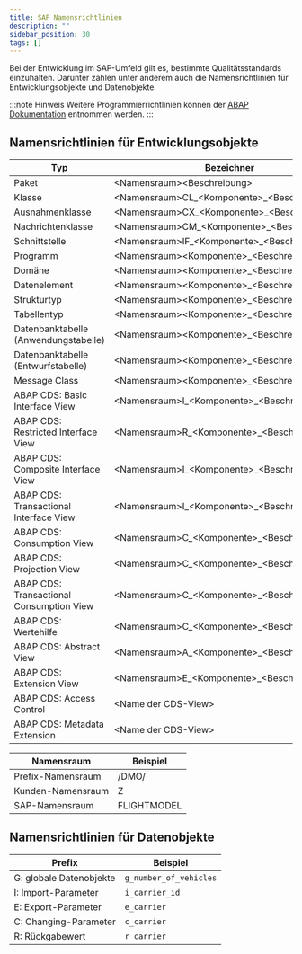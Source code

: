 ```yaml
---
title: SAP Namensrichtlinien
description: ""
sidebar_position: 30
tags: []
---
```


Bei der Entwicklung im SAP-Umfeld gilt es, bestimmte Qualitätsstandards einzuhalten. Darunter zählen unter anderem auch die Namensrichtlinien für Entwicklungsobjekte und Datenobjekte.

:::note Hinweis
Weitere Programmierrichtlinien können der [ABAP Dokumentation](https://help.sap.com/doc/abapdocu_latest_index_htm/latest/en-US/index.htm?file=abennaming_gdl.htm) entnommen werden.
:::

## Namensrichtlinien für Entwicklungsobjekte

| Typ                                      | Bezeichner                                       | Beispiel                       |
| ---------------------------------------- | ------------------------------------------------ | ------------------------------ |
| Paket                                    | <Namensraum\><Beschreibung\>                     | `ZABAP`                        |
| Klasse                                   | <Namensraum\>CL\_<Komponente\>\_<Beschreibung\>  | `ZCL_ABAP_FLIGHT`              |
| Ausnahmenklasse                          | <Namensraum\>CX\_<Komponente\>\_<Beschreibung\>  | `ZCX_ABAP_INVALID_TYPE`        |
| Nachrichtenklasse                        | <Namensraum\>CM\_<Komponente\>\_<Beschreibung\>  | `ZCM_ABAP_FLIGHT`              |
| Schnittstelle                            | <Namensraum\>IF\_<Komponente\>\_<Beschreibung\>  | `ZIF_ABAP_PARTNER`             |
| Programm                                 | <Namensraum\><Komponente\>\_<Beschreibung\>      | `ZABAP_DEMO`                   |
| Domäne                                   | <Namensraum\><Komponente\>\_<Beschreibung\>      | `ZABAP_CHAR3`                  |
| Datenelement                             | <Namensraum\><Komponente\>\_<Beschreibung\>      | `ZABAP_CARRIER_ID`             |
| Strukturtyp                              | <Namensraum\><Komponente\>\_<Beschreibung\>      | `ZABAP_FLIGHT`                 |
| Tabellentyp                              | <Namensraum\><Komponente\>\_<Beschreibung\>      | `ZABAP_FLIGHTS`                |
| Datenbanktabelle (Anwendungstabelle)     | <Namensraum\><Komponente\>\_<Beschreibung\>\_A   | `ZABAP_FLIGHT_A`               |
| Datenbanktabelle (Entwurfstabelle)       | <Namensraum\><Komponente\>\_<Beschreibung\>\_D   | `ZABAP_FLIGHT_D`               |
| Message Class                            | <Namensraum\><Komponente\>\_<Beschreibung\>      | `ZABAP_FLIGHT`                 |
| ABAP CDS: Basic Interface View           | <Namensraum\>I\_<Komponente\>\_<Beschreibung\>   | `ZI_ABAP_Flight`               |
| ABAP CDS: Restricted Interface View      | <Namensraum\>R\_<Komponente\>\_<Beschreibung\>   | `ZR_ABAP_Flight`               |
| ABAP CDS: Composite Interface View       | <Namensraum\>I\_<Komponente\>\_<Beschreibung\>   | `ZI_ABAP_FlightWithConnection` |
| ABAP CDS: Transactional Interface View   | <Namensraum\>I\_<Komponente\>\_<Beschreibung\>TP | `ZI_ABAP_FlightTP`             |
| ABAP CDS: Consumption View               | <Namensraum\>C\_<Komponente\>\_<Beschreibung\>   | `ZC_ABAP_Flight`               |
| ABAP CDS: Projection View                | <Namensraum\>C\_<Komponente\>\_<Beschreibung\>   | `ZC_ABAP_Flight`               |
| ABAP CDS: Transactional Consumption View | <Namensraum\>C\_<Komponente\>\_<Beschreibung\>TP | `ZC_ABAP_FlightTP`             |
| ABAP CDS: Wertehilfe                     | <Namensraum\>C\_<Komponente\>\_<Beschreibung\>VH | `ZC_ABAP_AirportVH`            |
| ABAP CDS: Abstract View                  | <Namensraum\>A\_<Komponente\>\_<Beschreibung\>   | `ZA_ABAP_Flight`               |
| ABAP CDS: Extension View                 | <Namensraum\>E\_<Komponente\>\_<Beschreibung\>   | `ZE_ABAP_Flight`               |
| ABAP CDS: Access Control                 | <Name der CDS-View\>                             | `ZC_ABAP_FLIGHT`               |
| ABAP CDS: Metadata Extension             | <Name der CDS-View\>                             | `ZC_ABAP_FLIGHT`               |

| Namensraum        | Beispiel    |
| ----------------- | ----------- |
| Prefix-Namensraum | /DMO/       |
| Kunden-Namensraum | Z           |
| SAP-Namensraum    | FLIGHTMODEL |

## Namensrichtlinien für Datenobjekte

| Prefix                  | Beispiel               |
| ----------------------- | ---------------------- |
| G: globale Datenobjekte | `g_number_of_vehicles` |
| I: Import-Parameter     | `i_carrier_id`         |
| E: Export-Parameter     | `e_carrier`            |
| C: Changing-Parameter   | `c_carrier`            |
| R: Rückgabewert         | `r_carrier`            |
